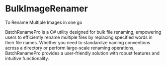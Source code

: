 # BulkImageRenamer
To Rename Multiple Images in one go

BatchRenamePro is a C# utility designed for bulk file renaming, empowering users to efficiently rename multiple files by replacing specified words in their file names. Whether you need to standardize naming conventions across a directory or perform large-scale renaming operations, BatchRenamePro provides a user-friendly solution with robust features and intuitive functionality.

